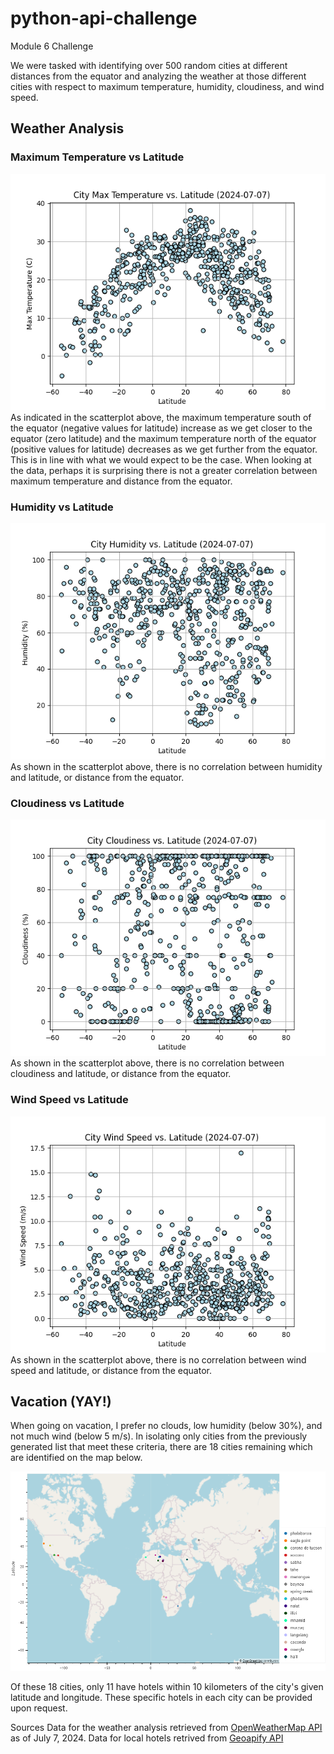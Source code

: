 # python-api-challenge
Module 6 Challenge

We were tasked with identifying over 500 random cities at different distances from the equator and analyzing the weather at those different cities with respect to maximum temperature, humidity, cloudiness, and wind speed.

## Weather Analysis
### Maximum Temperature vs Latitude
![Maximum Temperature vs Latitude](https://github.com/rollernathan/python-api-challenge/blob/main/WeatherPy/output_data/Fig1.png)
As indicated in the scatterplot above, the maximum temperature south of the equator (negative values for latitude) increase as we get closer to the equator (zero latitude) and the maximum temperature north of the equator (positive values for latitude) decreases as we get further from the equator. This is in line with what we would expect to be the case. When looking at the data, perhaps it is surprising there is not a greater correlation between maximum temperature and distance from the equator.


### Humidity vs Latitude
![Humidity vs Latitude](https://github.com/rollernathan/python-api-challenge/blob/main/WeatherPy/output_data/Fig2.png)
As shown in the scatterplot above, there is no correlation between humidity and latitude, or distance from the equator.


### Cloudiness vs Latitude
![Cloudiness vs Latitude](https://github.com/rollernathan/python-api-challenge/blob/main/WeatherPy/output_data/Fig3.png)
As shown in the scatterplot above, there is no correlation between cloudiness and latitude, or distance from the equator.


### Wind Speed vs Latitude
![Wind Speed vs Latitude](https://github.com/rollernathan/python-api-challenge/blob/main/WeatherPy/output_data/Fig4.png)
As shown in the scatterplot above, there is no correlation between wind speed and latitude, or distance from the equator.



## Vacation (YAY!)
When going on vacation, I prefer no clouds, low humidity (below 30%), and not much wind (below 5 m/s). In isolating only cities from the previously generated list that meet these criteria, there are 18 cities remaining which are identified on the map below.

![Vacation Hotels](https://github.com/rollernathan/python-api-challenge/blob/main/WeatherPy/output_data/Vacation_map.png)

Of these 18 cities, only 11 have hotels within 10 kilometers of the city's given latitude and longitude. These specific hotels in each city can be provided upon request.

Sources
Data for the weather analysis retrieved from [OpenWeatherMap API](https://openweathermap.org/api) as of July 7, 2024.
Data for local hotels retrived from [Geoapify API](https://apidocs.geoapify.com/docs/geocoding/forward-geocoding/#api)
